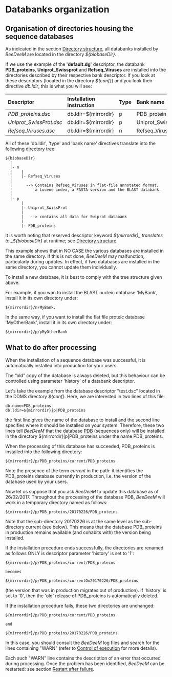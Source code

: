 # Databanks organization

## Organisation of directories housing the sequence databases

As indicated in the section [Directory structure](../installation/directory_structure.md), all databanks installed by _BeeDeeM_ are located in the directory _${biobaseDir}_.

If we use the example of the '**default.dg**' descriptor, the databank **PDB\_proteins**, **Uniprot\_Swissprot** and **Refseq\_Viruses** are installed into the directories described by their respective bank descriptor. If you look at these descriptors \(located in the directory _${conf}_\) and you look their directive _db.ldir_, this is what you will see:

| Descriptor | Installation instruction | Type | Bank name |
| :--- | :--- | :--- | :--- |
| _PDB\_proteins.dsc_ | db.ldir=${mirrordir} | p | PDB\_proteins |
| _Uniprot\_SwissProt.dsc_ | db.ldir=${mirrordir} | p | Uniprot\_SwissProt |
| _Refseq\_Viruses.dsc_ | db.ldir=${mirrordir} | n | Refseq\_Viruses |

All of these 'db.ldir', 'type' and 'bank name' directives translate into the following directory tree:

```text
${biobaseDir}
  |
  |- n
  |    |
  |    |- Refseq_Viruses
  |
  |      --> Contains Refseq_Viruses in flat-file annotated format, 
  |          a Lucene index, a FASTA version and the BLAST databank.
  | 
  |- p
       |
       |- Uniprot_SwissProt
       |    
       |   --> contains all data for Swiprot databank
       |
       |- PDB_proteins
```

It is worth noting that reserved descriptor keyword _${mirrordir}_ translates to _${biobaseDir}_ at runtime; see [Directory structure](../installation/directory_structure.md).

This example shows that in NO CASE the various databases are installed in the same directory. If this is not done, _BeeDeeM_ may malfunction, particularly during updates. In effect, if two databases are installed in the same directory, you cannot update them individually.

To install a new database, it is best to comply with the tree structure given above.

For example, if you wan to install the BLAST nucleic database 'MyBank', install it in its own directory under:

```text
${mirrordir}/n/MyBank.
```

In the same way, if you want to install the flat file proteic database 'MyOtherBank', install it in its own directory under:

```text
${mirrordir}/p/pMyOtherBank
```

## What to do after processing

When the installation of a sequence database was successful, it is automatically installed into production for your users.

The “old” copy of the database is always deleted, but this behaviour can be controlled using parameter 'history' of a databank descriptor.

Let's take the example from the database descriptor "test.dsc" located in the DDMS directory _${conf}_. Here, we are interested in two lines of this file:

```text
db.name=PDB_proteins
db.ldir=${mirrordir}|p|PDB_proteins
```

the first line gives the name of the database to install and the second line specifies where it should be installed on your system. Therefore, these two lines tell _BeeDeeM_ that the database [PDB](http://www.rcsb.org/pdb/home/home.do) \(sequences only\) will be installed in the directory ${mirrordir}\|p\|PDB\_proteins under the name PDB\_proteins.

When the processing of this database has succeeded, PDB\_proteins is installed into the following directory:

```text
${mirrordir}/p/PDB_proteins/current/PDB_proteins
```

Note the presence of the term _current_ in the path: it identifies the PDB\_proteins database currently in production, i.e. the version of the database used by your users.

Now let us suppose that you ask _BeeDeeM_ to update this database as of 26/02/2017. Throughout the processing of the database PDB, _BeeDeeM_ will work in a temporary directory named as follows:

```text
${mirrordir}/p/PDB_proteins/20170226/PDB_proteins
```

Note that the sub-directory 20170226 is at the same level as the sub-directory current \(see below\). This means that the database PDB\_proteins in production remains available \(and cohabits with\) the version being installed.

If the installation procedure ends successfully, the directories are renamed as follows ONLY is descriptor parameter 'history' is set to '1':

```text
${mirrordir}/p/PDB_proteins/current/PDB_proteins

becomes

${mirrordir}/p/PDB_proteins/currentOn20170226/PDB_proteins
```

\(the version that was in production migrates out of production\). If 'history' is set to '0', then the 'old' release of PDB\_proteins is automatically deleted.

If the installation procedure fails, these two directories are unchanged:

```text
${mirrordir}/p/PDB_proteins/current/PDB_proteins

and

${mirrordir}/p/PDB_proteins/20170226/PDB_proteins
```

In this case, you should consult the _BeeDeeM_ log files and search for the lines containing "WARN" \(refer to [Control of execution](install-banks.md#control-of-execution) for more details\).

Each such "WARN" line contains the description of an error that occurred during processing. Once the problem has been identified, _BeeDeeM_ can be restarted: see section [Restart after failure](advanced-uses.md#restart-after-failure).

